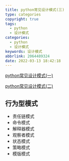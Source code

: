 ```yaml
---
title: python常见设计模式(三)
type: categories
copyright: true
tags:
  - python
  - 设计模式
categories:
  - python
  - 设计模式
keywords: 设计模式
abbrlink: 2064489324
date: 2022-03-13 18:42:18
---
```


[python常见设计模式(一)][1]

[python常见设计模式(二)][2]

## 行为型模式
- 责任链模式
- 命令模式
- 解释器模式
- 观察者模式
- 状态模式
- 策略模式
- 模版模式

[1]: https://blog.leslie168.com/posts/2865700901.html

[2]: https://blog.leslie168.com/posts/100580167.html